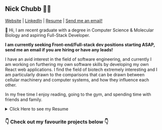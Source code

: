 ## Nick Chubb 👨‍💻

[Website](https://nickchubb.ca) | [LinkedIn](https://www.linkedin.com/in/nickrchubb/) | [Resume](https://nickchubb.github.io/resume/) | [Send me an email!](mailto://nick@nickchubb.ca)

👋 Hi, I am recent graduate with a degree in Computer Science & Molecular Biology and aspiring Full-Stack Developer. 

**I am currently seeking Front-end/Full-stack dev positions starting ASAP, send me an email if you are hiring or have any leads!**

I have an avid interest in the field of software engineering, and currently I am working on furthering my own software skills by developing my own React web applications.  I find the field of biotech extremely interesting and I am particularly drawn to the comparisons that can be drawn between cellular machinery and computer systems, and how they influence each other.

In my free time I enjoy reading, going to the gym, and spending time with friends and family. 

<details>
<summary>Click Here to see my Resume</summary>
<br>
<img src="https://raw.githubusercontent.com/NickChubb/resume/main/Nicholas_Chubb_SWE_Resume-1.png" title="resume">
</details>


### 👇 Check out my favourite projects below 👇
